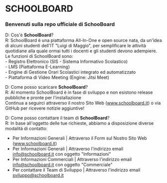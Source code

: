 # SCHOOLBOARD

<!-- [![Foo](https://img.shields.io/badge/Kanban-schoolboard%2Fprojects%2F1-green)](https://github.com/isdimaggio/schoolboard/projects/1) -->

### Benvenuti sulla repo ufficiale di SchooBoard

D: Cos'è **SchoolBoard**? <br>
R: SchoolBoard è una piattaforma All-In-One e open source nata, da un'idea di alcuni studenti dell'IT "Luigi di Maggio", per semplificare le attività quotidiane alla quale        ormai tutti i docenti e gli studenti devono adempiere. <br>
   Le funzioni di SchoolBoard sono: <br>
    - Registro Elettronico (SIS - Sistema Informativo Scolastico) <br>
    - LMS (Piattaforma E-Learning) <br>
    - Engine di Gestione Orari Scolastici integrato ed automatizzato <br>
    - Piattaforma di Video Meeting (Engine: Jitsi Meet) <br>

D: Come posso scaricare **SchoolBoard**? <br>
R: Al momento SchoolBoard è in fase di sviluppo e non esistono release pubbliche e pronte per l'installazione <br>
   Continua a seguirci attraverso il nostro Sito Web (www.schoolboard.it) o via GitHub per ricevere notizie aggiuntive! <br>

D: Come posso contattare il team di **SchoolBoard**? <br>
R: In base all'oggetto delle tue richieste, abbiamo a disposizione diverse modalità di contatto:
  - Per Informazioni Generali    | Attraverso il Form sul Nostro Sito Web (www.schoolboard.it) <br>
  - Per Informazioni Generali    | Attraverso l'indirizzo email info@schoolboard.it con oggetto "Informazioni" <br>
  - Per Informazioni Commerciali | Attraverso l'indirizzo email info@schoolboard.it con oggetto "Commerciale" <br>
  - Per contattare il Team di Sviluppo      | Attraverso l'indirizzo email sviluppo@schoolboard.it <br>
